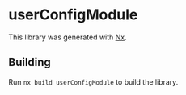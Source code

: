# userConfigModule

This library was generated with [Nx](https://nx.dev).

## Building

Run `nx build userConfigModule` to build the library.
